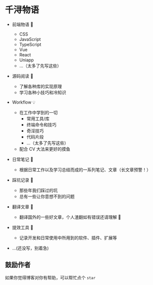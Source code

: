 # 千浔物语

- 前端物语 📖

  - CSS
  - JavaScript
  - TypeScript
  - Vue
  - React
  - Uniapp
  - ...（太多了先写这些）

- 源码阅读 📘

  - 了解各种库的实现原理
  - 学习各种小技巧和冷知识

- Workflow 💡

  - 在工作中学到的一切
    - 常用工具/库
    - 终端命令和技巧
    - 奇淫技巧
    - 代码片段
    - ...（太多了先写这些）
  - 配合 CV 大法来更好的摸鱼

- 日常笔记 📝

  - 根据日常工作以及学习总结而成的一系列笔记、文章（长文章预警！）

- 踩坑记录 🐞

  - 那些年我们踩过的坑
  - 总有一些让你意想不到的问题

- 翻译文章 🌟

  - 翻译国外的一些好文章，个人渣翻如有错误还请理解 🌱

- 提效工具 🧰
  - 记录开发和日常使用中所用到的软件、插件、扩展等
- ...(还没写，别着急)

## 鼓励作者

如果你觉得博客对你有帮助，可以帮忙点个 `star`
